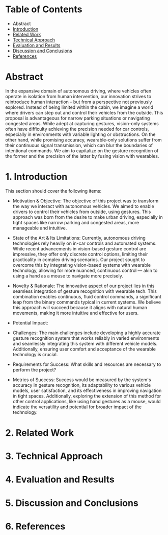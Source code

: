 # Table of Contents
* Abstract
* [Introduction](#1-introduction)
* [Related Work](#2-related-work)
* [Technical Approach](#3-technical-approach)
* [Evaluation and Results](#4-evaluation-and-results)
* [Discussion and Conclusions](#5-discussion-and-conclusions)
* [References](#6-references)

# Abstract

In the expansive domain of autonomous driving, where vehicles often operate in isolation from human intervention, our innovation strives to reintroduce human interaction – but from a perspective not previously explored. Instead of being limited within the cabin, we imagine a world where drivers can step out and control their vehicles from the outside. This proposal is advantageous for narrow parking situations or navigating congested areas. While adept at capturing gestures, vision-only systems often have difficulty achieving the precision needed for car controls, especially in environments with variable lighting or obstructions. On the other hand, while promising accuracy, wearable-only solutions suffer from their continuous signal transmission, which can blur the boundaries of intentional commands. We aim to capitalize on the gesture recognition of the former and the precision of the latter by fusing vision with wearables.

# 1. Introduction

This section should cover the following items:

* Motivation & Objective: The objective of this project was to transform the way we interact with autonomous vehicles. We aimed to enable drivers to control their vehicles from outside, using gestures. This approach was born from the desire to make urban driving, especially in tight spaces like narrow parking and congested areas, more manageable and intuitive.

* State of the Art & Its Limitations: Currently, autonomous driving technologies rely heavily on in-car controls and automated systems. While recent advancements in vision-based gesture control are impressive, they offer only discrete control options, limiting their practicality in complex driving scenarios. Our project sought to overcome this by integrating vision-based systems with wearable technology, allowing for more nuanced, continuous control — akin to using a hand as a mouse to navigate more precisely.

* Novelty & Rationale: The innovative aspect of our project lies in this seamless integration of gesture recognition with wearable tech. This combination enables continuous, fluid control commands, a significant leap from the binary commands typical in current systems. We believe this approach will succeed because it aligns with natural human movements, making it more intuitive and effective for users.

* Potential Impact: 

* Challenges: The main challenges include developing a highly accurate gesture recognition system that works reliably in varied environments and seamlessly integrating this system with different vehicle models. Additionally, ensuring user comfort and acceptance of the wearable technology is crucial.

* Requirements for Success: What skills and resources are necessary to perform the project?

* Metrics of Success: Success would be measured by the system's accuracy in gesture recognition, its adaptability to various vehicle models, user satisfaction, and its effectiveness in improving navigation in tight spaces. Additionally, exploring the extension of this method for other control applications, like using hand gestures as a mouse, would indicate the versatility and potential for broader impact of the technology.

# 2. Related Work

# 3. Technical Approach

# 4. Evaluation and Results

# 5. Discussion and Conclusions

# 6. References


